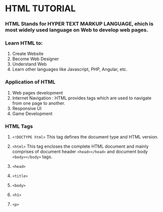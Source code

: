 # HTML TUTORIAL

### HTML Stands for HYPER TEXT MARKUP LANGUAGE, ehich is most widely used language on Web to develop web pages. 

### Learn HTML to:
1. Create Website
2. Become Web Designer
3. Understand Web
4. Learn other languages like Javascript, PHP, Angular, etc.
    
### Application of HTML
1. Web pages development
2. Internet Navigation : HTML provides tags which are used to navigate from one page to another.
3. Responsive UI
4. Game Development

### HTML Tags
1. `<!DOCTYPE html>`
 This tag defines the document type and HTML version.
       
2. `<html>`
 This tag encloses the complete HTML document and mainly comprises of document header `<head></head>` and document body `<body></body>` tags.
       
3. `<head>`
    
4. `<title>`
    
5. `<body>`
    
6. `<h1>`
    
7. `<p>`
